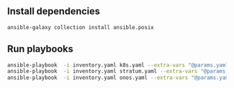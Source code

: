 ## Install dependencies
```bash
ansible-galaxy collection install ansible.posix
```

## Run playbooks

```bash
ansible-playbook  -i inventory.yaml k8s.yaml --extra-vars "@params.yaml"
ansible-playbook  -i inventory.yaml stratum.yaml --extra-vars "@params.yaml"
ansible-playbook  -i inventory.yaml onos.yaml --extra-vars "@params.yaml"
```